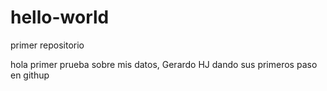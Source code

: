 # hello-world
primer repositorio

hola primer prueba sobre mis datos, Gerardo HJ dando sus primeros paso en githup
